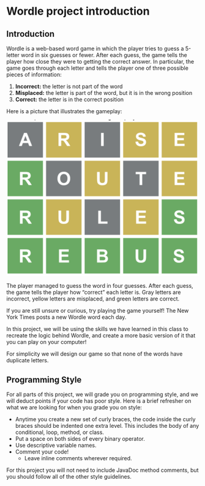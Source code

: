# Wordle project introduction
## Introduction
Wordle is a web-based word game in which the player tries to guess a 5-letter word in six guesses or fewer. After each guess, the game tells the player how close they were to getting the correct answer. In particular, the game goes through each letter and tells the player one of three possible pieces of information:

1. **Incorrect:** the letter is not part of the word
2. **Misplaced:** the letter is part of the word, but it is in the wrong position
3. **Correct:** the letter is in the correct position

Here is a picture that illustrates the gameplay:

![wordle-example](https://github.com/jucax/college-cs1/blob/59b50129ec7f20979e569d7a85d17f742b748b86/projects/images/wordle-example.png?raw=true)

The player managed to guess the word in four guesses. After each guess, the game tells the player how “correct” each letter is. Gray letters are incorrect, yellow letters are misplaced, and green letters are correct.

If you are still unsure or curious, try playing the game yourself! The New York Times posts a new Wordle word each day.

In this project, we will be using the skills we have learned in this class to recreate the logic behind Wordle, and create a more basic version of it that you can play on your computer!

For simplicity we will design our game so that none of the words have duplicate letters.

## Programming Style
For all parts of this project, we will grade you on programming style, and we will deduct points if your code has poor style. Here is a brief refresher on what we are looking for when you grade you on style:
- Anytime you create a new set of curly braces, the code inside the curly braces should be indented one extra level. This includes the body of any conditional, loop, method, or class.
- Put a space on both sides of every binary operator.
- Use descriptive variable names.
- Comment your code!
    - Leave inline comments wherever required.

For this project you will not need to include JavaDoc method comments, but you should follow all of the other style guidelines.

